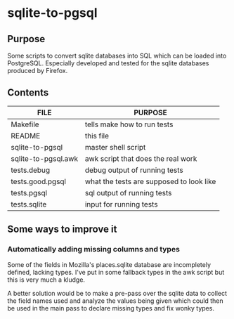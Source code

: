 # sqlite-to-pgsql

## Purpose

Some scripts to convert sqlite databases into SQL which
can be loaded into PostgreSQL.  Especially developed and
tested for the sqlite databases produced by Firefox.

## Contents

| FILE			| PURPOSE
|-----------------------|------------
| Makefile		| tells make how to run tests
| README		| this file
| sqlite-to-pgsql	| master shell script
| sqlite-to-pgsql.awk	| awk script that does the real work
| tests.debug		| debug output of running tests
| tests.good.pgsql	| what the tests are supposed to look like
| tests.pgsql		| sql output of running tests
| tests.sqlite		| input for running tests

## Some ways to improve it

### Automatically adding missing columns and types

Some of the fields in Mozilla's places.sqlite database are incompletely
defined, lacking types.  I've put in some fallback types in the awk
script but this is very much a kludge.

A better solution would be to make a pre-pass over the sqlite data to
collect the field names used and analyze the values being given which
could then be used in the main pass to declare missing types and fix
wonky types.
